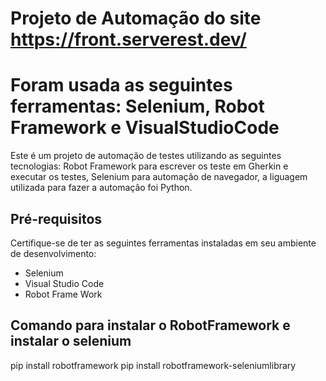 # Projeto de Automação do site https://front.serverest.dev/
# Foram usada as seguintes ferramentas: Selenium, Robot Framework e VisualStudioCode

Este é um projeto de automação de testes utilizando as seguintes tecnologias: Robot Framework para escrever os teste em Gherkin e executar os testes, Selenium para automação de navegador, a liguagem utilizada para fazer a automação foi Python.

## Pré-requisitos

Certifique-se de ter as seguintes ferramentas instaladas em seu ambiente de desenvolvimento:

-  Selenium
-  Visual Studio Code
-  Robot Frame Work

## Comando para instalar o RobotFramework e instalar o selenium 
pip install robotframework
pip install robotframework-seleniumlibrary


